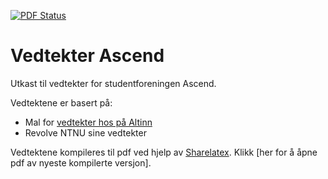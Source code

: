 [![PDF Status](https://www.sharelatex.com/github/repos/johhat/Vedtekter-Ascend/builds/latest/badge.svg)](https://www.sharelatex.com/github/repos/johhat/Vedtekter-Ascend/builds/latest/output.pdf)

# Vedtekter Ascend
Utkast til vedtekter for studentforeningen Ascend.

Vedtektene er basert på:

* Mal for [vedtekter hos på Altinn][altinn-mal]
* Revolve NTNU sine vedtekter

Vedtektene kompileres til pdf ved hjelp av [Sharelatex]. Klikk [her for å åpne pdf av nyeste kompilerte versjon].

[altinn-mal]: https://www.altinn.no/no/Starte-og-drive-bedrift/Forberede/Velge-organisasjonsform/Hva-er-en-forening/
[Sharelatex]: https://www.sharelatex.com/
[pdf]: https://www.sharelatex.com/github/repos/johhat/Vedtekter-Ascend/builds/latest/output.pdf

